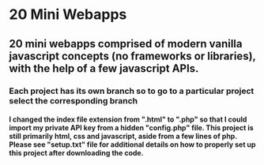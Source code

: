 # 20 Mini Webapps
## 20 mini webapps comprised of modern vanilla javascript concepts (no frameworks or libraries), with the help of a few javascript APIs.
### Each project has its own branch so to go to a particular project select the corresponding branch

#### I changed the index file extension from ".html" to ".php" so that I could import my private API key from a hidden "config.php" file. This project is still primarily html, css and javascript, aside from a few lines of php. Please see "setup.txt" file for additional details on how to properly set up this project after downloading the code.
